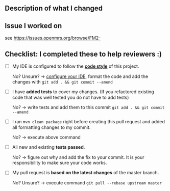 <!--- Add a pull request title above in this format -->
<!--- real example: 'FM2-8: Implement the Person Resource' -->
<!--- 'FM2-JiraIssueNumber: JiraIssueTitle' -->
## Description of what I changed
<!--- Describe your changes in detail -->
<!--- It can simply be your commit message, which you must have -->

## Issue I worked on
<!--- This project only accepts pull requests related to open issues -->
<!--- Want a new feature or change? Discuss it in an issue first -->
<!--- Found a bug? Point us to the issue/or create one so we can reproduce it -->
<!--- Just add the issue number at the end: -->
see https://issues.openmrs.org/browse/FM2-

## Checklist: I completed these to help reviewers :)
<!--- Put an `x` in the box if you did the task -->
<!--- If you forgot a task please follow the instructions below -->
- [ ] My IDE is configured to follow the [**code style**](https://wiki.openmrs.org/display/docs/Java+Conventions) of this project.

  No? Unsure? -> [configure your IDE](https://wiki.openmrs.org/display/docs/How-To+Setup+And+Use+Your+IDE), format the code and add the changes with `git add . && git commit --amend`

- [ ] I have **added tests** to cover my changes. (If you refactored
  existing code that was well tested you do not have to add tests)

  No? -> write tests and add them to this commit `git add . && git commit --amend`

- [ ] I ran `mvn clean package` right before creating this pull request and
  added all formatting changes to my commit.

  No? -> execute above command

- [ ] All new and existing **tests passed**.

  No? -> figure out why and add the fix to your commit. It is your responsibility to make sure your code works.

- [ ] My pull request is **based on the latest changes** of the master branch.

  No? Unsure? -> execute command `git pull --rebase upstream master`
